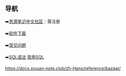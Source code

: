 ## 导航

➡️[思源笔记中文社区](https://ld246.com/tag/siyuan)：需注册

➡️[软件下载](https://b3log.org/siyuan/download.html)

➡️[常见问题](https://ld246.com/article/1697266399195)

➡️[SQL语法](https://ld246.com/article/1683355095671)
[常用SQL](https://ld246.com/article/1683355095671#2-%E5%B8%B8%E7%94%A8-SQL-%E6%9F%A5%E8%AF%A2%E7%A4%BA%E4%BE%8B)

https://docs.siyuan-note.club/zh-Hans/reference/bazaar/
